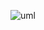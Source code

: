 ![uml](https://user-images.githubusercontent.com/82955688/120997795-2d0d5a80-c790-11eb-8f75-04d821931d6c.png)
